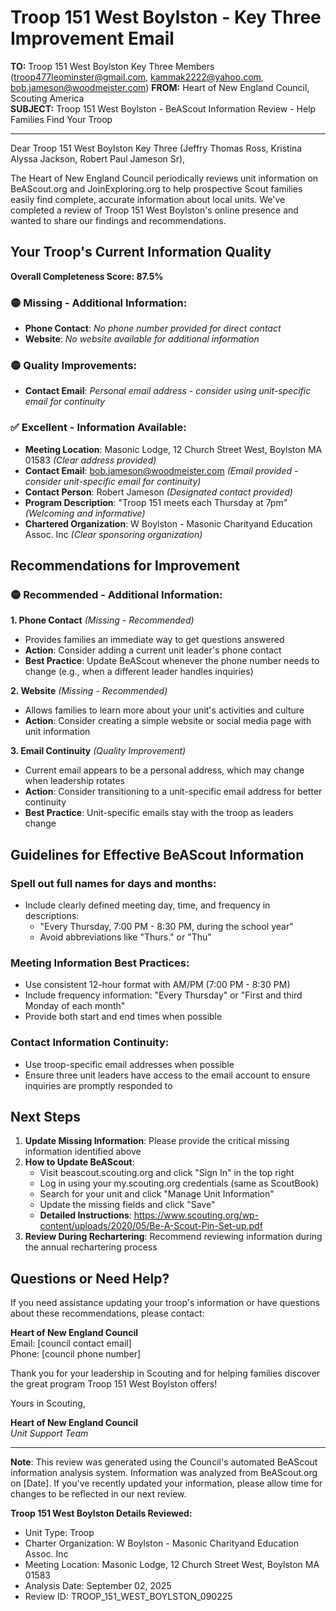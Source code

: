 # Troop 151 West Boylston - Key Three Improvement Email

**TO:** Troop 151 West Boylston Key Three Members (troop477leominster@gmail.com, kammak2222@yahoo.com, bob.jameson@woodmeister.com)
**FROM:** Heart of New England Council, Scouting America  
**SUBJECT:** Troop 151 West Boylston - BeAScout Information Review - Help Families Find Your Troop  

---

Dear Troop 151 West Boylston Key Three (Jeffry Thomas Ross, Kristina Alyssa Jackson, Robert Paul Jameson Sr),

The Heart of New England Council periodically reviews unit information on BeAScout.org and JoinExploring.org to help prospective Scout families easily find complete, accurate information about local units. We've completed a review of Troop 151 West Boylston's online presence and wanted to share our findings and recommendations.

## Your Troop's Current Information Quality

**Overall Completeness Score: 87.5%**


### 🟡 **Missing - Additional Information:**
- **Phone Contact**: *No phone number provided for direct contact*
- **Website**: *No website available for additional information*

### 🟡 **Quality Improvements:**
- **Contact Email**: *Personal email address - consider using unit-specific email for continuity*

### ✅ **Excellent - Information Available:**
- **Meeting Location**: Masonic Lodge, 12 Church Street West, Boylston MA 01583 *(Clear address provided)*
- **Contact Email**: bob.jameson@woodmeister.com *(Email provided - consider unit-specific email for continuity)*
- **Contact Person**: Robert Jameson *(Designated contact provided)*
- **Program Description**: "Troop 151 meets each Thursday at 7pm" *(Welcoming and informative)*
- **Chartered Organization**: W Boylston - Masonic Charityand Education Assoc. Inc *(Clear sponsoring organization)*

## Recommendations for Improvement

### 🟡 **Recommended - Additional Information:**

**1. Phone Contact** *(Missing - Recommended)*
- Provides families an immediate way to get questions answered
- **Action**: Consider adding a current unit leader's phone contact
- **Best Practice**: Update BeAScout whenever the phone number needs to change (e.g., when a different leader handles inquiries)

**2. Website** *(Missing - Recommended)*
- Allows families to learn more about your unit's activities and culture
- **Action**: Consider creating a simple website or social media page with unit information

**3. Email Continuity** *(Quality Improvement)*
- Current email appears to be a personal address, which may change when leadership rotates
- **Action**: Consider transitioning to a unit-specific email address for better continuity
- **Best Practice**: Unit-specific emails stay with the troop as leaders change


## Guidelines for Effective BeAScout Information

### **Spell out full names for days and months:**
- Include clearly defined meeting day, time, and frequency in descriptions:
  - "Every Thursday, 7:00 PM - 8:30 PM, during the school year"
  - Avoid abbreviations like "Thurs." or "Thu"

### **Meeting Information Best Practices:**
- Use consistent 12-hour format with AM/PM (7:00 PM - 8:30 PM)
- Include frequency information: "Every Thursday" or "First and third Monday of each month"
- Provide both start and end times when possible

### **Contact Information Continuity:**
- Use troop-specific email addresses when possible
- Ensure three unit leaders have access to the email account to ensure inquiries are promptly responded to

## Next Steps

1. **Update Missing Information**: Please provide the critical missing information identified above
2. **How to Update BeAScout**: 
   - Visit beascout.scouting.org and click "Sign In" in the top right
   - Log in using your my.scouting.org credentials (same as ScoutBook)
   - Search for your unit and click "Manage Unit Information"
   - Update the missing fields and click "Save"
   - **Detailed Instructions**: https://www.scouting.org/wp-content/uploads/2020/05/Be-A-Scout-Pin-Set-up.pdf
3. **Review During Rechartering**: Recommend reviewing information during the annual rechartering process

## Questions or Need Help?

If you need assistance updating your troop's information or have questions about these recommendations, please contact:

**Heart of New England Council**  
Email: [council contact email]  
Phone: [council phone number]

Thank you for your leadership in Scouting and for helping families discover the great program Troop 151 West Boylston offers!

Yours in Scouting,

**Heart of New England Council**  
*Unit Support Team*

---

**Note**: This review was generated using the Council's automated BeAScout information analysis system. Information was analyzed from BeAScout.org on [Date]. If you've recently updated your information, please allow time for changes to be reflected in our next review.

**Troop 151 West Boylston Details Reviewed:**
- Unit Type: Troop
- Charter Organization: W Boylston - Masonic Charityand Education Assoc. Inc  
- Meeting Location: Masonic Lodge, 12 Church Street West, Boylston MA 01583
- Analysis Date: September 02, 2025
- Review ID: TROOP_151_WEST_BOYLSTON_090225